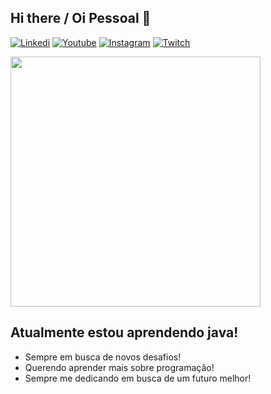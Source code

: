   ## Hi there / Oi Pessoal 👋
  
  [![Linkedi](https://img.shields.io/badge/LinkedIn-0077B5?style=for-the-badge&logo=linkedin&logoColor=white)](https://www.linkedin.com/in/thiagoatl/)
          [![Youtube](https://img.shields.io/badge/YouTube-FF0000?style=for-the-badge&logo=youtube&logoColor=whit)](https://www.youtube.com/channel/UC8yh4Ow0PjzE3xmGadDOing)
          [![Instagram](https://img.shields.io/badge/Instagram-E4405F?style=for-the-badge&logo=instagram&logoColor=white)](https://instagram.com/thiagoatl_)
          [![Twitch](https://img.shields.io/badge/Twitch-9146FF?style=for-the-badge&logo=twitch&logoColor=white)](https://twitch.tv/thiagoatl)
          
   <img height = "400" weight = "400" src="https://cdn.jsdelivr.net/gh/devicons/devicon/icons/java/java-original-wordmark.svg" />
   
## Atualmente estou aprendendo java!
- Sempre em busca de novos desafios!
- Querendo aprender mais sobre programação!
- Sempre me dedicando em busca de um futuro melhor!

